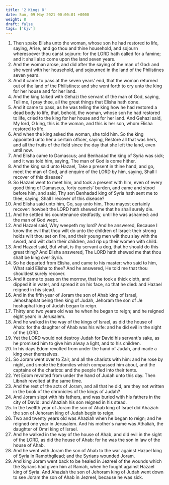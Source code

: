 ```yaml
---
title: '2 Kings 8'
date: Sun, 09 May 2021 00:00:01 +0000
weight: 8
draft: false
tags: ['kjv'] 
---
```


1. Then spake Elisha unto the woman, whose son he had restored to life, saying, Arise, and go thou and thine household, and sojourn wheresoever thou canst sojourn: for the LORD hath called for a famine; and it shall also come upon the land seven years.
2. And the woman arose, and did after the saying of the man of God: and she went with her household, and sojourned in the land of the Philistines seven years.
3. And it came to pass at the seven years' end, that the woman returned out of the land of the Philistines: and she went forth to cry unto the king for her house and for her land.
4. And the king talked with Gehazi the servant of the man of God, saying, Tell me, I pray thee, all the great things that Elisha hath done.
5. And it came to pass, as he was telling the king how he had restored a dead body to life, that, behold, the woman, whose son he had restored to life, cried to the king for her house and for her land. And Gehazi said, My lord, O king, this is the woman, and this is her son, whom Elisha restored to life.
6. And when the king asked the woman, she told him. So the king appointed unto her a certain officer, saying, Restore all that was hers, and all the fruits of the field since the day that she left the land, even until now.
7. And Elisha came to Damascus; and Benhadad the king of Syria was sick; and it was told him, saying, The man of God is come hither.
8. And the king said unto Hazael, Take a present in thine hand, and go, meet the man of God, and enquire of the LORD by him, saying, Shall I recover of this disease?
9. So Hazael went to meet him, and took a present with him, even of every good thing of Damascus, forty camels' burden, and came and stood before him, and said, Thy son Benhadad king of Syria hath sent me to thee, saying, Shall I recover of this disease?
10. And Elisha said unto him, Go, say unto him, Thou mayest certainly recover: howbeit the LORD hath shewed me that he shall surely die.
11. And he settled his countenance stedfastly, until he was ashamed: and the man of God wept.
12. And Hazael said, Why weepeth my lord? And he answered, Because I know the evil that thou wilt do unto the children of Israel: their strong holds wilt thou set on fire, and their young men wilt thou slay with the sword, and wilt dash their children, and rip up their women with child.
13. And Hazael said, But what, is thy servant a dog, that he should do this great thing? And Elisha answered, The LORD hath shewed me that thou shalt be king over Syria.
14. So he departed from Elisha, and came to his master; who said to him, What said Elisha to thee? And he answered, He told me that thou shouldest surely recover.
15. And it came to pass on the morrow, that he took a thick cloth, and dipped it in water, and spread it on his face, so that he died: and Hazael reigned in his stead.
16. And in the fifth year of Joram the son of Ahab king of Israel, Jehoshaphat being then king of Judah, Jehoram the son of Je hoshaphat king of Judah began to reign.
17. Thirty and two years old was he when he began to reign; and he reigned eight years in Jerusalem.
18. And he walked in the way of the kings of Israel, as did the house of Ahab: for the daughter of Ahab was his wife: and he did evil in the sight of the LORD.
19. Yet the LORD would not destroy Judah for David his servant's sake, as he promised him to give him alway a light, and to his children.
20. In his days Edom revolted from under the hand of Judah, and made a king over themselves.
21. So Joram went over to Zair, and all the chariots with him: and he rose by night, and smote the Edomites which compassed him about, and the captains of the chariots: and the people fled into their tents.
22. Yet Edom revolted from under the hand of Judah unto this day. Then Libnah revolted at the same time.
23. And the rest of the acts of Joram, and all that he did, are they not written in the book of the chronicles of the kings of Judah?
24. And Joram slept with his fathers, and was buried with his fathers in the city of David: and Ahaziah his son reigned in his stead.
25. In the twelfth year of Joram the son of Ahab king of Israel did Ahaziah the son of Jehoram king of Judah begin to reign.
26. Two and twenty years old was Ahaziah when he began to reign; and he reigned one year in Jerusalem. And his mother's name was Athaliah, the daughter of Omri king of Israel.
27. And he walked in the way of the house of Ahab, and did evil in the sight of the LORD, as did the house of Ahab: for he was the son in law of the house of Ahab.
28. And he went with Joram the son of Ahab to the war against Hazael king of Syria in Ramothgilead; and the Syrians wounded Joram.
29. And king Joram went back to be healed in Jezreel of the wounds which the Syrians had given him at Ramah, when he fought against Hazael king of Syria. And Ahaziah the son of Jehoram king of Judah went down to see Joram the son of Ahab in Jezreel, because he was sick.
